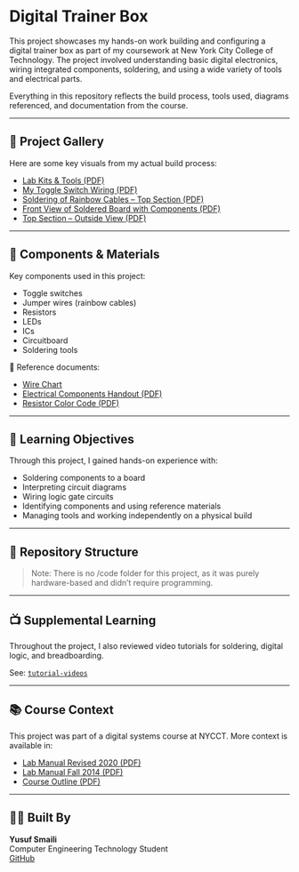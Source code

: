# Digital Trainer Box

This project showcases my hands-on work building and configuring a digital trainer box as part of my coursework at New York City College of Technology. The project involved understanding basic digital electronics, wiring integrated components, soldering, and using a wide variety of tools and electrical parts.

Everything in this repository reflects the build process, tools used, diagrams referenced, and documentation from the course.

---

## 📸 Project Gallery

Here are some key visuals from my actual build process:

- [Lab Kits & Tools (PDF)](images/Lab%20Kits%20%26%20Tools.pdf)
- [My Toggle Switch Wiring (PDF)](images/Toggle%20Switch%20Wiring.pdf)
- [Soldering of Rainbow Cables – Top Section (PDF)](images/Soldering%20of%20Rainbow%20Cables%20to%20their%20components%20on%20Top%20Section.pdf)
- [Front View of Soldered Board with Components (PDF)](images/Soldered%20Integrated%20Circuit%20Board%20with%20Components%20(FRONT).pdf)
- [Top Section – Outside View (PDF)](images/Top%20Section%20outside%20view%20of%20Digital%20Trainer.pdf)


---

## 🧰 Components & Materials

Key components used in this project:

- Toggle switches  
- Jumper wires (rainbow cables)  
- Resistors  
- LEDs  
- ICs  
- Circuitboard  
- Soldering tools

📝 Reference documents:
- [Wire Chart](docs/Rainbow%20Cable%20Mapping.jpg)
- [Electrical Components Handout (PDF)](docs/Electrical%20Components%20EMT1130.pdf)
- [Resistor Color Code (PDF)](docs/Resistor%20Color%20Code.pdf)

---

## 🧠 Learning Objectives

Through this project, I gained hands-on experience with:
- Soldering components to a board  
- Interpreting circuit diagrams  
- Wiring logic gate circuits  
- Identifying components and using reference materials  
- Managing tools and working independently on a physical build

---

## 📂 Repository Structure

> Note: There is no /code folder for this project, as it was purely hardware-based and didn’t require programming.

---

## 📺 Supplemental Learning

Throughout the project, I also reviewed video tutorials for soldering, digital logic, and breadboarding.

See: [`tutorial-videos`](docs/tutorial-videos)

---

## 📚 Course Context

This project was part of a digital systems course at NYCCT. More context is available in:
- [Lab Manual Revised 2020 (PDF)](docs/EMT%201130%20-%20Lab%20Manual%20Revised%202020.pdf)
- [Lab Manual Fall 2014 (PDF)](docs/EMT1130LabManualFall2014.PDF)
- [Course Outline (PDF)](docs/Identifying%20Electrical%20Components%20for%20EMT%201130%20Kit%20Handout.pdf)

---

## 🙋‍♂️ Built By

**Yusuf Smaili**  
Computer Engineering Technology Student  
[GitHub](https://github.com/yusufsmaili)
